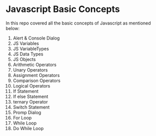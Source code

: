 # Javascript Basic Concepts

<p>In this repo covered all the basic concepts of Javascript as mentioned below:</p>

<ol>
    <li>Alert & Console Dialog</li>
    <li>JS Variables</li>
    <li>JS VariableTypes</li>
    <li>JS Data Types</li>
    <li>JS Objects</li>
    <li>Arithmetic Operators</li>
    <li>Unary Operators</li>
    <li>Assignment Operators</li>
    <li>Comparison Operators</li>
    <li>Logical Operators</li>
    <li>If Statement</li>
    <li>If else Statement</li>
    <li>ternary Operator</li>
    <li>Switch Statement</li>
    <li>Promp Dialog</li>
    <li>For Loop</li>
    <li>While Loop</li>
    <li>Do While Loop</li>
</ol>